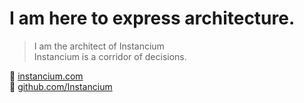 # I am here to express architecture. 

> I am the architect of Instancium  
> Instancium is a corridor of decisions.

🔗 [instancium.com](https://instancium.com)  
📂 [github.com/Instancium](https://github.com/Instancium)
